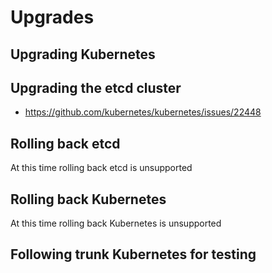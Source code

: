 # Upgrades

## Upgrading Kubernetes

## Upgrading the etcd cluster

   - https://github.com/kubernetes/kubernetes/issues/22448

## Rolling back etcd

At this time rolling back etcd is unsupported

## Rolling back Kubernetes

At this time rolling back Kubernetes is unsupported

## Following trunk Kubernetes for testing
